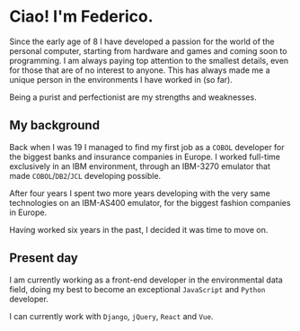 # Ciao! I'm Federico.

Since the early age of 8 I have developed a passion for the world of the personal computer, starting from hardware and games and coming soon to programming. I am always paying top attention to the smallest details, even for those that are of no interest to anyone. This has always made me a unique person in the environments I have worked in (so far).

Being a purist and perfectionist are my strengths and weaknesses.

## My background

Back when I was 19 I managed to find my first job as a `COBOL` developer for the biggest banks and insurance companies in Europe. I worked full-time exclusively in an IBM environment, through an IBM-3270 emulator that made `COBOL`/`DB2`/`JCL` developing possible.

After four years I spent two more years developing with the very same technologies on an IBM-AS400 emulator, for the biggest fashion companies in Europe.

Having worked six years in the past, I decided it was time to move on.

## Present day

I am currently working as a front-end developer in the environmental data field, doing my best to become an exceptional `JavaScript` and `Python` developer.

I can currently work with `Django`, `jQuery`, `React` and `Vue`.
